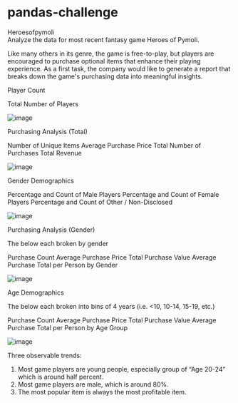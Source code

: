 # pandas-challenge
Heroesofpymoli    
Analyze the data for most recent fantasy game Heroes of Pymoli.

Like many others in its genre, the game is free-to-play, but players are encouraged to purchase optional items that enhance their playing experience. As a first task, the company would like to generate a report that breaks down the game's purchasing data into meaningful insights.


Player Count

Total Number of Players

![image](https://user-images.githubusercontent.com/79819331/119212275-41114680-ba85-11eb-97ce-4aab73928395.png)


Purchasing Analysis (Total)

Number of Unique Items
Average Purchase Price
Total Number of Purchases
Total Revenue

![image](https://user-images.githubusercontent.com/79819331/119212333-a06f5680-ba85-11eb-8b73-4f7ba7bd1aed.png)


Gender Demographics

Percentage and Count of Male Players
Percentage and Count of Female Players
Percentage and Count of Other / Non-Disclosed

![image](https://user-images.githubusercontent.com/79819331/119212357-c1d04280-ba85-11eb-8b6e-20e2ffd563e2.png)


Purchasing Analysis (Gender)

The below each broken by gender

Purchase Count
Average Purchase Price
Total Purchase Value
Average Purchase Total per Person by Gender

![image](https://user-images.githubusercontent.com/79819331/119212390-f7752b80-ba85-11eb-99d5-99494fd3dbc7.png)


Age Demographics

The below each broken into bins of 4 years (i.e. <10, 10-14, 15-19, etc.)

Purchase Count
Average Purchase Price
Total Purchase Value
Average Purchase Total per Person by Age Group

![image](https://user-images.githubusercontent.com/79819331/119212419-28edf700-ba86-11eb-9b1a-0a506fed34aa.png)




Three observable trends:
1.	Most game players are young people, especially group of “Age 20-24” which is around half percent.
2.	Most game players are male, which is around 80%.
3.	The most popular item is always the most profitable item.


